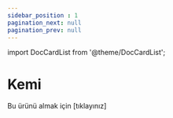 ```yaml
---
sidebar_position : 1
pagination_next: null
pagination_prev: null
---
```


import DocCardList from '@theme/DocCardList';


# Kemi

Bu ürünü almak için [tıklayınız]

<DocCardList />
